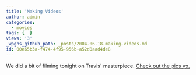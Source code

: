 ```yaml
---
title: 'Making Videos'
author: admin
categories:
  - movies
tags: {  }
views: '3'
_wpghs_github_path: _posts/2004-06-18-making-videos.md
id: 00e65b3a-f474-4f95-956b-a52d0aad4de8
---
```

<p>We did a bit of filming tonight on Travis' masterpiece.  <a href="http://chrisenns.isa-geek.com/gallery/Making-Movies">Check out the pics yo.</a></p>
